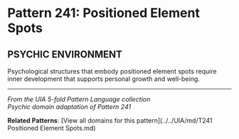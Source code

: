 # Pattern 241: Positioned Element Spots

## PSYCHIC ENVIRONMENT

Psychological structures that embody positioned element spots require inner development that supports personal growth and well-being.

---

*From the UIA 5-fold Pattern Language collection*  
*Psychic domain adaptation of Pattern 241*

**Related Patterns**: [View all domains for this pattern](../../UIA/md/T241 Positioned Element Spots.md)